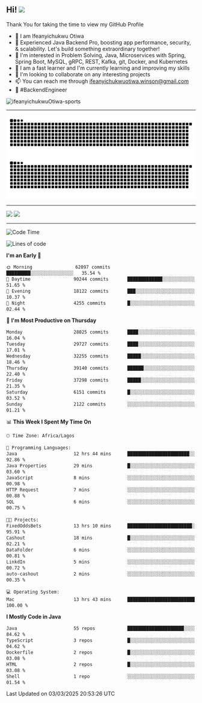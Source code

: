 <!-- BLOG-POST-LIST:START --><!-- BLOG-POST-LIST:END -->

## Hi! <img src="https://media.giphy.com/media/hvRJCLFzcasrR4ia7z/giphy.gif" width="4%"> 

Thank You for taking the time to view my GitHub Profile

- 👋 I am Ifeanyichukwu Otiwa
- 🚀 Experienced Java Backend Pro, boosting app performance, security, & scalability. Let's build something extraordinary together!
- 👀 I'm interested in Problem Solving, Java, Microservices with Spring, Spring Boot, MySQL, gRPC, REST, Kafka, git, Docker, and Kubernetes
- 🌱 I am a fast learner and I'm currently learning and improving my skills
- 💞️ I'm looking to collaborate on any interesting projects
- 📫 You can reach me through ifeanyichukwuotiwa.winson@gmail.com
- 🚀 #BackendEngineer

<p align="left" marginTop="10px"> <img src="https://komarev.com/ghpvc/?username=ifeanyichukwuOtiwa-sports&label=Profile%20views&color=0e75b6&style=for-the-badge" alt="ifeanyichukwuOtiwa-sports" /> </p>

***

<!--🐍📈SNAKEGRAPH / 🌐WEBSITE: https://github.com/Platane/snk -->
![github contribution grid snake animation](https://raw.githubusercontent.com/ifeanyichukwuOtiwa-sports/ifeanyichukwuOtiwa-sports/output/github-contribution-grid-snake-dark.svg#gh-dark-mode-only)![github contribution grid snake animation](https://raw.githubusercontent.com/ifeanyichukwuOtiwa-sports/ifeanyichukwuOtiwa-sports/output/github-contribution-grid-snake.svg#gh-light-mode-only)

***

<p float="left">
  <img float="left" src="https://github-readme-stats.vercel.app/api?username=ifeanyichukwuOtiwa-sports&count_private=true&include_all_commits=true&theme=react&show_icons=true" />
  <img float="right" src="https://github-readme-stats.vercel.app/api/top-langs/?username=ifeanyichukwuOtiwa-sports&layout=compact&show_icons=true&theme=react" /> 
</p>

***



<!--START_SECTION:waka-->
![Code Time](http://img.shields.io/badge/Code%20Time-3%2C507%20hrs%2026%20mins-blue)

![Lines of code](https://img.shields.io/badge/From%20Hello%20World%20I%27ve%20Written-44.0%20million%20lines%20of%20code-blue)

**I'm an Early 🐤** 

```text
🌞 Morning                62097 commits       █████████░░░░░░░░░░░░░░░░   35.54 % 
🌆 Daytime                90244 commits       █████████████░░░░░░░░░░░░   51.65 % 
🌃 Evening                18122 commits       ███░░░░░░░░░░░░░░░░░░░░░░   10.37 % 
🌙 Night                  4255 commits        █░░░░░░░░░░░░░░░░░░░░░░░░   02.44 % 
```
📅 **I'm Most Productive on Thursday** 

```text
Monday                   28025 commits       ████░░░░░░░░░░░░░░░░░░░░░   16.04 % 
Tuesday                  29727 commits       ████░░░░░░░░░░░░░░░░░░░░░   17.01 % 
Wednesday                32255 commits       █████░░░░░░░░░░░░░░░░░░░░   18.46 % 
Thursday                 39140 commits       ██████░░░░░░░░░░░░░░░░░░░   22.40 % 
Friday                   37298 commits       █████░░░░░░░░░░░░░░░░░░░░   21.35 % 
Saturday                 6151 commits        █░░░░░░░░░░░░░░░░░░░░░░░░   03.52 % 
Sunday                   2122 commits        ░░░░░░░░░░░░░░░░░░░░░░░░░   01.21 % 
```


📊 **This Week I Spent My Time On** 

```text
🕑︎ Time Zone: Africa/Lagos

💬 Programming Languages: 
Java                     12 hrs 44 mins      ███████████████████████░░   92.86 % 
Java Properties          29 mins             █░░░░░░░░░░░░░░░░░░░░░░░░   03.60 % 
JavaScript               8 mins              ░░░░░░░░░░░░░░░░░░░░░░░░░   00.98 % 
HTTP Request             7 mins              ░░░░░░░░░░░░░░░░░░░░░░░░░   00.88 % 
SQL                      6 mins              ░░░░░░░░░░░░░░░░░░░░░░░░░   00.75 % 

🐱‍💻 Projects: 
FixedOddsBets            13 hrs 10 mins      ████████████████████████░   95.91 % 
Cashout                  18 mins             █░░░░░░░░░░░░░░░░░░░░░░░░   02.21 % 
DataFolder               6 mins              ░░░░░░░░░░░░░░░░░░░░░░░░░   00.81 % 
LinkdIn                  5 mins              ░░░░░░░░░░░░░░░░░░░░░░░░░   00.72 % 
auto-cashout             2 mins              ░░░░░░░░░░░░░░░░░░░░░░░░░   00.35 % 

💻 Operating System: 
Mac                      13 hrs 43 mins      █████████████████████████   100.00 % 
```

**I Mostly Code in Java** 

```text
Java                     55 repos            █████████████████████░░░░   84.62 % 
TypeScript               3 repos             █░░░░░░░░░░░░░░░░░░░░░░░░   04.62 % 
Dockerfile               2 repos             █░░░░░░░░░░░░░░░░░░░░░░░░   03.08 % 
HTML                     2 repos             █░░░░░░░░░░░░░░░░░░░░░░░░   03.08 % 
Shell                    1 repo              ░░░░░░░░░░░░░░░░░░░░░░░░░   01.54 % 
```




 Last Updated on 03/03/2025 20:53:26 UTC
<!--END_SECTION:waka-->

<!--
<p align="center">
![trophy](https://github-profile-trophy.vercel.app/?username=ifeanyichukwuOtiwa-sports&theme=onedark) (https://github.com/ryo-ma/github-profile-trophy)
</p>
-->

<!---
ifeanyi-otiwa/ifeanyi-otiwa is a ✨ special ✨ repository because its `README.md` (this file) appears on your GitHub profile.
You can click the Preview link to take a look at your changes.
--->

